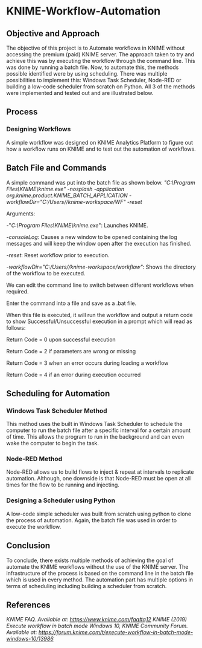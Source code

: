 # KNIME-Workflow-Automation

## Objective and Approach
The objective of this project is to Automate workflows in KNIME without accessing the premium (paid) KNIME server. The approach taken to try and achieve this was by executing the workflow through the command line. This was done by running a batch file. Now, to automate this, the methods possible identified were by using scheduling. There was multiple possibilities to implement this: Windows Task Scheduler, Node-RED or building a low-code scheduler from scratch on Python. All 3 of the methods were implemented and tested out and are illustrated below.


## Process
### Designing Workflows
A simple workflow was designed on KNIME Analytics Platform to figure out how a workflow runs on KNIME and to test out the automation of workflows.


## Batch File and Commands
A simple command was put into the batch file as shown below.
*"C:\Program Files\KNIME\knime.exe" -nosplash -application org.knime.product.KNIME_BATCH_APPLICATION 
-workflowDir="C:/Users/<user>/knime-workspace/WF" -reset*

Arguments:

-"*C:\Program Files\KNIME\knime.exe*": Launches KNIME.

-*consoleLog*: Causes a new window to be opened containing the log messages and will keep the window open after the execution has finished.

*-reset*: Reset workflow prior to execution.

*-workflowDir="C:/Users/<user>/knime-workspace/workflow"*: 
Shows the directory of the workflow to be executed.

We can edit the command line to switch between different workflows when required.

Enter the command into a file and save as a .bat file.


When this file is executed, it will run the workflow and output a return code to show Successful/Unsuccessful execution in a prompt which will read as follows:

Return Code = 0 upon successful execution

Return Code = 2 if parameters are wrong or missing

Return Code = 3 when an error occurs during loading a workflow

Return Code = 4 if an error during execution occurred

## Scheduling for Automation
### Windows Task Scheduler Method

This method uses the built in Windows Task Scheduler to schedule the computer to run the batch file after a specific interval for a certain amount of time. This allows the program to run in the background and can even wake the computer to begin the task.

### Node-RED Method

Node-RED allows us to build flows to inject & repeat at intervals to replicate automation. Although, one downside is that Node-RED must be open at all times for the flow to be running and injecting.

### Designing a Scheduler using Python

A low-code simple scheduler was built from scratch using python to clone the process of automation. Again, the batch file was used in order to execute the workflow.


## Conclusion

To conclude, there exists multiple methods of achieving the goal of automate the KNIME workflows without the use of the KNIME server. The infrastructure of the process is based on the command line in the batch file which is used in every method. The automation part has multiple options in terms of scheduling including building a scheduler from scratch.

## References
*KNIME FAQ. Available at: https://www.knime.com/faq#q12*
*KNIME (2019) Execute workflow in batch mode Windows 10, KNIME Community Forum. Available at: https://forum.knime.com/t/execute-workflow-in-batch-mode-windows-10/13986*
